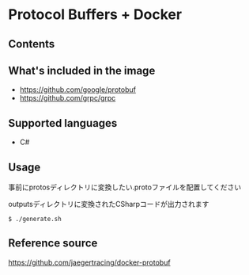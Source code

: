 # Protocol Buffers + Docker

## Contents

## What's included in the image
- https://github.com/google/protobuf
- https://github.com/grpc/grpc

## Supported languages
- C#

## Usage

事前にprotosディレクトリに変換したい.protoファイルを配置してください

outputsディレクトリに変換されたCSharpコードが出力されます

```
$ ./generate.sh
```

## Reference source

https://github.com/jaegertracing/docker-protobuf
